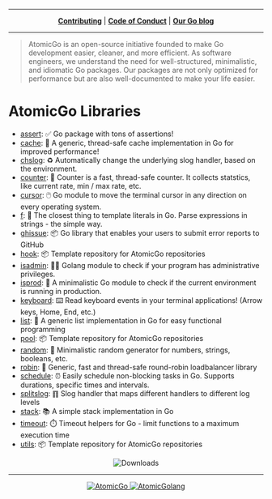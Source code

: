 
---
<p align="center">
<strong><a href="https://github.com/atomicgo/atomicgo/blob/main/CONTRIBUTING.md" target="_blank">Contributing</a></strong>
|
<strong><a href="https://github.com/atomicgo/atomicgo/blob/main/CODE_OF_CONDUCT.md" target="_blank">Code of Conduct</a></strong>
|
<strong><a href="https://atomicgo.dev" target="_blank">Our Go blog</a></strong>
</p>

---

> AtomicGo is an open-source initiative founded to make Go development easier, cleaner, and more efficient. As software engineers, we understand the need for well-structured, minimalistic, and idiomatic Go packages. Our packages are not only optimized for performance but are also well-documented to make your life easier.

<h1>
    AtomicGo Libraries
</h1>

<!-- repos:start -->
- [assert](https://github.com/atomicgo/assert): ✅ Go package with tons of assertions!
- [cache](https://github.com/atomicgo/cache): 🧠 A generic, thread-safe cache implementation in Go for improved performance!
- [chslog](https://github.com/atomicgo/chslog): ♻️ Automatically change the underlying slog handler, based on the environment.
- [counter](https://github.com/atomicgo/counter): 🔢 Counter is a fast, thread-safe counter. It collects statstics, like current rate, min / max rate, etc.
- [cursor](https://github.com/atomicgo/cursor): 🖱️ Go module to move the terminal cursor in any direction on every operating system.
- [f](https://github.com/atomicgo/f): 🦄 The closest thing to template literals in Go. Parse expressions in strings - the simple way.
- [ghissue](https://github.com/atomicgo/ghissue): 📦 Go library that enables your users to submit error reports to GitHub
- [hook](https://github.com/atomicgo/hook): 📦 Template repository for AtomicGo repositories
- [isadmin](https://github.com/atomicgo/isadmin): 🧑‍💼 Golang module to check if your program has administrative privileges.
- [isprod](https://github.com/atomicgo/isprod): 🔴 A minimalistic Go module to check if the current environment is running in production.
- [keyboard](https://github.com/atomicgo/keyboard): ⌨️ Read keyboard events in your terminal applications! (Arrow keys, Home, End, etc.)
- [list](https://github.com/atomicgo/list): 📝 A generic list implementation in Go for easy functional programming
- [pool](https://github.com/atomicgo/pool): 📦 Template repository for AtomicGo repositories
- [random](https://github.com/atomicgo/random): 🎲 Minimalistic random generator for numbers, strings, booleans, etc.
- [robin](https://github.com/atomicgo/robin): 🔄 Generic, fast and thread-safe round-robin loadbalancer library
- [schedule](https://github.com/atomicgo/schedule): ⏰ Easily schedule non-blocking tasks in Go. Supports durations, specific times and intervals.
- [splitslog](https://github.com/atomicgo/splitslog): ䷖ Slog handler that maps different handlers to different log levels
- [stack](https://github.com/atomicgo/stack): 📚 A simple stack implementation in Go
- [timeout](https://github.com/atomicgo/timeout): ⏱️ Timeout helpers for Go - limit functions to a maximum execution time
- [utils](https://github.com/atomicgo/utils): 📦 Template repository for AtomicGo repositories
<!-- repos:end -->

<p align="center">
     <img src="https://img.shields.io/endpoint?url=https%3A%2F%2Fatomicgo%2Edev%2Fapi%2Fshields%2Ftotal&label=Total%20Downloads&style=for-the-badge" alt="Downloads">
</p>

---

<p align="center">
<a href="https://blog.atomicgo.dev" target="blank">
    <img src="https://img.shields.io/badge/Medium-12100E?style=for-the-badge&logo=medium&logoColor=white" alt="AtomicGo" />
</a>
<a href="https://twitter.com/AtomicGolang" target="blank">
    <img src="https://img.shields.io/badge/Twitter-1DA1F2?style=for-the-badge&logo=twitter&logoColor=white" alt="AtomicGolang" />
</a>    
</p>

<!--
<p align="center">
<a href="https://discord.gg/vE2dNkfAmF">
<img width="200" src="https://user-images.githubusercontent.com/31022056/158916278-4504b838-7ecb-4ab9-a900-7dc002aade78.png" alt="Join us on Discord!" />
<br/>
<b>Join us on Discord for support, discussions, updates and general talk!</b>
</a>
</p>
-->
